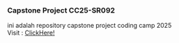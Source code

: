 ### Capstone Project CC25-SR092  
ini adalah repository capstone project coding camp 2025  
Visit : [ClickHere!](https://dutautes.github.io/capstone-project/)
